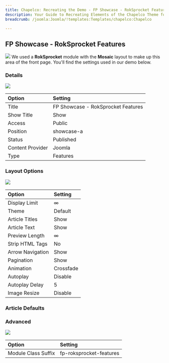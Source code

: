 ```yaml
---
title: Chapelco: Recreating the Demo - FP Showcase - RokSprocket Features
description: Your Guide to Recreating Elements of the Chapelco Theme for Joomla
breadcrumb: /joomla:Joomla/!templates:Templates/chapelco:Chapelco

---
```


FP Showcase - RokSprocket Features
-----
![][demo]
We used a **RokSprocket** module with the **Mosaic** layout to make up this area of the front page. You'll find the settings used in our demo below.

### Details
![][demo2]

| Option           | Setting                            |  
| :--------------- | :--------------------------------- |  
| Title            | FP Showcase - RokSprocket Features |  
| Show Title       | Show                               |  
| Access           | Public                             |  
| Position         | showcase-a                         |  
| Status           | Published                          |  
| Content Provider | Joomla                             |  
| Type             | Features                           |  

### Layout Options
![][demo3]

| Option           | Setting   |  
| :--------------- | :-------- |  
| Display Limit    | ∞         |  
| Theme            | Default   |  
| Article Titles   | Show      |  
| Article Text     | Show      |  
| Preview Length   | ∞         |  
| Strip HTML Tags  | No        |  
| Arrow Navigation | Show      |  
| Pagination       | Show      |  
| Animation        | Crossfade |  
| Autoplay         | Disable   |  
| Autoplay Delay   | 5         |  
| Image Resize     | Disable   |  

### Article Defaults

### Advanced
![][demo5]

| Option              | Setting                 |  
| :------------------ | :---------------------- |  
| Module Class Suffix | fp-roksprocket-features |  

[demo]: assets/demo_4.jpeg
[demo2]: assets/showcase_1.jpeg
[demo3]: assets/showcase_2.jpeg
[demo4]: assets/showcase_3.jpeg
[demo5]: assets/showcase_4.jpeg